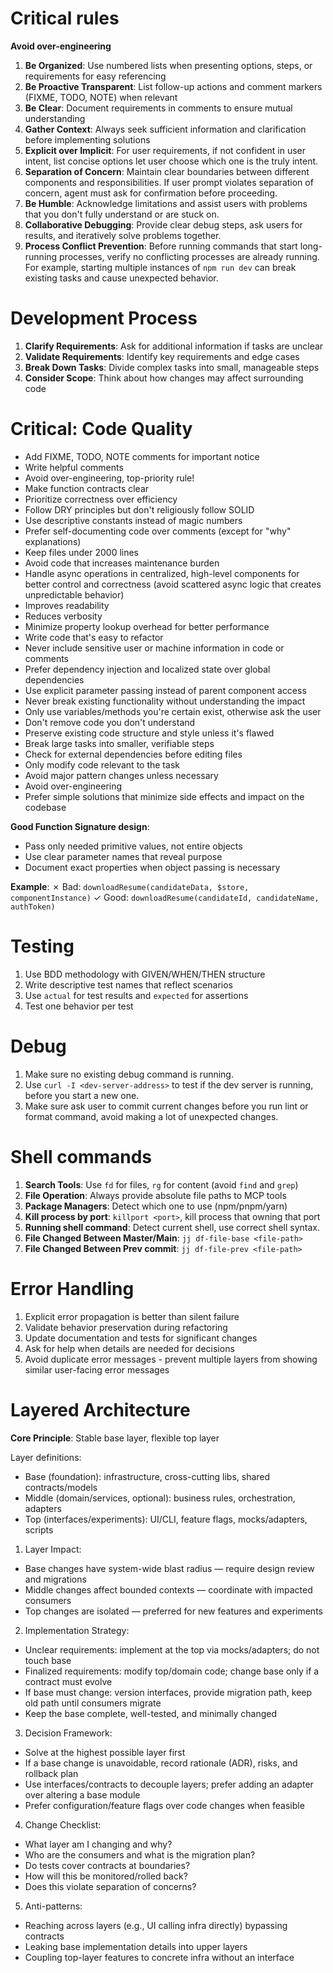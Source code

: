 # Critical rules

**Avoid over-engineering**

1. **Be Organized**: Use numbered lists when presenting options, steps, or
   requirements for easy referencing
2. **Be Proactive Transparent**: List follow-up actions and comment markers
   (FIXME, TODO, NOTE) when relevant
3. **Be Clear**: Document requirements in comments to ensure mutual
   understanding
4. **Gather Context**: Always seek sufficient information and clarification
   before implementing solutions
5. **Explicit over Implicit**: For user requirements, if not confident in user
   intent, list concise options let user choose which one is the truly intent.
6. **Separation of Concern**: Maintain clear boundaries between different
   components and responsibilities. If user prompt violates separation of
   concern, agent must ask for confirmation before proceeding.
7. **Be Humble**: Acknowledge limitations and assist users with problems that
   you don't fully understand or are stuck on.
8. **Collaborative Debugging**: Provide clear debug steps, ask users for
   results, and iteratively solve problems together.
9. **Process Conflict Prevention**: Before running commands that start
   long-running processes, verify no conflicting processes are already running.
   For example, starting multiple instances of `npm run dev` can break existing
   tasks and cause unexpected behavior.

# Development Process

1. **Clarify Requirements**: Ask for additional information if tasks are unclear
2. **Validate Requirements**: Identify key requirements and edge cases
3. **Break Down Tasks**: Divide complex tasks into small, manageable steps
4. **Consider Scope**: Think about how changes may affect surrounding code

# Critical: Code Quality

- Add FIXME, TODO, NOTE comments for important notice
- Write helpful comments
- Avoid over-engineering, top-priority rule!
- Make function contracts clear
- Prioritize correctness over efficiency
- Follow DRY principles but don't religiously follow SOLID
- Use descriptive constants instead of magic numbers
- Prefer self-documenting code over comments (except for "why" explanations)
- Keep files under 2000 lines
- Avoid code that increases maintenance burden
- Handle async operations in centralized, high-level components for better
  control and correctness (avoid scattered async logic that creates
  unpredictable behavior)
- Improves readability
- Reduces verbosity
- Minimize property lookup overhead for better performance
- Write code that's easy to refactor
- Never include sensitive user or machine information in code or comments
- Prefer dependency injection and localized state over global dependencies
- Use explicit parameter passing instead of parent component access
- Never break existing functionality without understanding the impact
- Only use variables/methods you're certain exist, otherwise ask the user
- Don't remove code you don't understand
- Preserve existing code structure and style unless it's flawed
- Break large tasks into smaller, verifiable steps
- Check for external dependencies before editing files
- Only modify code relevant to the task
- Avoid major pattern changes unless necessary
- Avoid over-engineering
- Prefer simple solutions that minimize side effects and impact on the codebase

**Good Function Signature design**:

- Pass only needed primitive values, not entire objects
- Use clear parameter names that reveal purpose
- Document exact properties when object passing is necessary

**Example**: ✗ Bad: `downloadResume(candidateData, $store, componentInstance)` ✓
Good: `downloadResume(candidateId, candidateName, authToken)`

# Testing

1. Use BDD methodology with GIVEN/WHEN/THEN structure
2. Write descriptive test names that reflect scenarios
3. Use `actual` for test results and `expected` for assertions
4. Test one behavior per test

# Debug

1. Make sure no existing debug command is running.
2. Use `curl -I <dev-server-address>` to test if the dev server is running,
   before you start a new one.
3. Make sure ask user to commit current changes before you run lint or format
   command, avoid making a lot of unexpected changes.

# Shell commands

1. **Search Tools**: Use `fd` for files, `rg` for content (avoid `find` and
   `grep`)
2. **File Operation**: Always provide absolute file paths to MCP tools
3. **Package Managers**: Detect which one to use (npm/pnpm/yarn)
4. **Kill process by port**: `killport <port>`, kill process that owning that
   port
5. **Running shell command**: Detect current shell, use correct shell syntax.
6. **File Changed Between Master/Main**: `jj df-file-base <file-path>`
7. **File Changed Between Prev commit**: `jj df-file-prev <file-path>`

# Error Handling

1. Explicit error propagation is better than silent failure
2. Validate behavior preservation during refactoring
3. Update documentation and tests for significant changes
4. Ask for help when details are needed for decisions
5. Avoid duplicate error messages - prevent multiple layers from showing similar
   user-facing error messages

# Layered Architecture

**Core Principle**: Stable base layer, flexible top layer

Layer definitions:

- Base (foundation): infrastructure, cross-cutting libs, shared contracts/models
- Middle (domain/services, optional): business rules, orchestration, adapters
- Top (interfaces/experiments): UI/CLI, feature flags, mocks/adapters, scripts

1. Layer Impact:

- Base changes have system-wide blast radius — require design review and
  migrations
- Middle changes affect bounded contexts — coordinate with impacted consumers
- Top changes are isolated — preferred for new features and experiments

2. Implementation Strategy:

- Unclear requirements: implement at the top via mocks/adapters; do not touch
  base
- Finalized requirements: modify top/domain code; change base only if a contract
  must evolve
- If base must change: version interfaces, provide migration path, keep old path
  until consumers migrate
- Keep the base complete, well-tested, and minimally changed

3. Decision Framework:

- Solve at the highest possible layer first
- If a base change is unavoidable, record rationale (ADR), risks, and rollback
  plan
- Use interfaces/contracts to decouple layers; prefer adding an adapter over
  altering a base module
- Prefer configuration/feature flags over code changes when feasible

4. Change Checklist:

- What layer am I changing and why?
- Who are the consumers and what is the migration plan?
- Do tests cover contracts at boundaries?
- How will this be monitored/rolled back?
- Does this violate separation of concerns?

5. Anti-patterns:

- Reaching across layers (e.g., UI calling infra directly) bypassing contracts
- Leaking base implementation details into upper layers
- Coupling top-layer features to concrete infra without an interface
